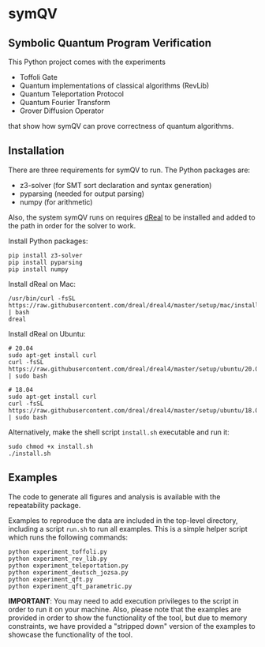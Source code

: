 # symQV

## Symbolic Quantum Program Verification

This Python project comes with the experiments

- Toffoli Gate
- Quantum implementations of classical algorithms (RevLib)
- Quantum Teleportation Protocol
- Quantum Fourier Transform
- Grover Diffusion Operator

that show how symQV can prove correctness of quantum algorithms.

## Installation

There are three requirements for symQV to run. The Python packages are:

- z3-solver (for SMT sort declaration and syntax generation)
- pyparsing (needed for output parsing)
- numpy (for arithmetic)

Also, the system symQV runs on requires [dReal](http://dreal.github.io) to be installed and added to the path
in order for the solver to work.

Install Python packages:

    pip install z3-solver
    pip install pyparsing
    pip install numpy

Install dReal on Mac:

    /usr/bin/curl -fsSL https://raw.githubusercontent.com/dreal/dreal4/master/setup/mac/install.sh | bash
    dreal

Install dReal on Ubuntu:

    # 20.04
    sudo apt-get install curl
    curl -fsSL https://raw.githubusercontent.com/dreal/dreal4/master/setup/ubuntu/20.04/install.sh | sudo bash
    
    # 18.04
    sudo apt-get install curl
    curl -fsSL https://raw.githubusercontent.com/dreal/dreal4/master/setup/ubuntu/18.04/install.sh | sudo bash

Alternatively, make the shell script `install.sh` executable and run it:

    sudo chmod +x install.sh
    ./install.sh

## Examples

The code to generate all figures and analysis is available with the repeatability
package.

Examples to reproduce the data are included in the top-level directory, including a script `run.sh` to run all examples.
This is a simple helper script which runs the following commands:

    python experiment_toffoli.py
    python experiment_rev_lib.py
    python experiment_teleportation.py
    python experiment_deutsch_jozsa.py
    python experiment_qft.py
    python experiment_qft_parametric.py

__IMPORTANT__: You may need to add execution privileges to the script in order to run it on your machine.
Also, please note that the examples are provided in order to show the functionality of the tool,
but due to memory constraints, we have provided a "stripped down" version of the examples to showcase the
functionality of the tool.